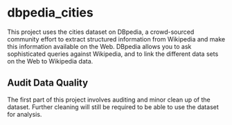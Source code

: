 # dbpedia_cities
This project uses the cities dataset on DBpedia, a crowd-sourced community effort to extract structured information from Wikipedia and make this information available on the Web. DBpedia allows you to ask sophisticated queries against Wikipedia, and to link the different data sets on the Web to Wikipedia data.

## Audit Data Quality
The first part of this project involves auditing and minor clean up of the dataset. Further cleaning will still be required to be able to use the dataset for analysis.
